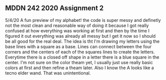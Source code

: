 ## MDDN 242 2020 Assignment 2
5/4/20
A fun preview of my alphabet! the code is super messy and definetly not the most clean and reasonable way of doing it because I got really confused at how everything was working at first and then by the time I figured it out everything was already all messy but I get it now so I should be all good for the real deal. The idea is tht I'm drawing my letters using the base lines with a square as a base. Lines can connect between the four corners and the centers of each of the squares lines to create the letters. Everytime there is a closed off shape in a letter there is a blue square in the center. I'm not sure on the color theam yet, I usually just use really basic colors at first and then refine a theam later. Also I know the A looks like a tecno elder wand. That was unintentional.



